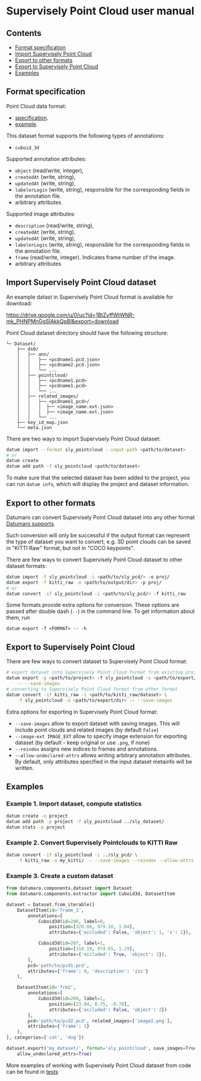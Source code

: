 # Supervisely Point Cloud user manual

## Contents

- [Format specification](#format-specification)
- [Import Supervisely Point Cloud](#import-supervisely-point-cloud-dataset)
- [Export to other formats](#export-to-other-formats)
- [Export to Supervisely Point Cloud](#export-to-supervisely-point-cloud)
- [Examples](#examples)

## Format specification

Point Cloud data format:
- [specification](https://docs.supervise.ly/data-organization/00_ann_format_navi).
- [example](https://drive.google.com/file/d/1BtZyffWtWNR-mk_PHNPMnGgSlAkkQpBl/view).

This dataset format supports the following types of annotations:
- `cuboid_3d`

Supported annotation attributes:
- `object` (read/write, integer),
- `createdAt` (write, string),
- `updatedAt` (write, string),
- `labelerLogin` (write, string), responsible for the corresponding fields
  in the annotation file.
- arbitrary attributes

Supported image attributes:
- `description` (read/write, string),
- `createdAt` (write, string),
- `updatedAt` (write, string),
- `labelerLogin` (write, string), responsible for the corresponding fields
  in the annotation file.
- `frame` (read/write, integer). Indicates frame number of the image.
- arbitrary attributes

## Import Supervisely Point Cloud dataset

An example datast in Supervisely Point Cloud format is available for download:

<https://drive.google.com/u/0/uc?id=1BtZyffWtWNR-mk_PHNPMnGgSlAkkQpBl&export=download>

Point Cloud dataset directory should have the following structure:

<!--lint disable fenced-code-flag-->
```
└─ Dataset/
    ├── ds0/
    │   ├── ann/
    │   │   ├── <pcdname1.pcd.json>
    │   │   ├── <pcdname2.pcd.json>
    │   │   └── ...
    │   ├── pointcloud/
    │   │   ├── <pcdname1.pcd>
    │   │   ├── <pcdname1.pcd>
    │   │   └── ...
    │   ├── related_images/
    │   │   ├── <pcdname1_pcd>/
    │   │   |  ├── <image_name.ext.json>
    │   │   |  ├── <image_name.ext.json>
    │   │   └── ...
    ├── key_id_map.json
    └── meta.json
```

There are two ways to import Supervisely Point Cloud dataset:

```bash
datum import --format sly_pointcloud --input-path <path/to/dataset>
# or
datum create
datum add path -f sly_pointcloud <path/to/dataset>
```

To make sure that the selected dataset has been added to the project,
you can run `datum info`, which will display the project and dataset
information.

## Export to other formats

Datumaro can convert Supervisely Point Cloud dataset into any other
format [Datumaro supports](../user_manual.md#supported-formats).

Such conversion will only be successful if the output
format can represent the type of dataset you want to convert,
e.g. 3D point clouds can be saved
in "KITTI Raw" format, but not in "COCO keypoints".

There are few ways to convert Supervisely Point Cloud dataset
to other dataset formats:

``` bash
datum import -f sly_pointcloud -i <path/to/sly_pcd/> -o proj/
datum export -f kitti_raw -o <path/to/output/dir> -p proj/
# or
datum convert -if sly_pointcloud -i <path/to/sly_pcd/> -f kitti_raw
```

Some formats provide extra options for conversion.
These options are passed after double dash (`--`) in the command line.
To get information about them, run

`datum export -f <FORMAT> -- -h`

## Export to Supervisely Point Cloud

There are few ways to convert dataset to Supervisely Point Cloud format:

``` bash
# export dataset into Supervisely Point Cloud format from existing project
datum export -p <path/to/project> -f sly_pointcloud -o <path/to/export/dir> \
    -- --save-images
# converting to Supervisely Point Cloud format from other format
datum convert -if kitti_raw -i <path/to/kitti_raw/dataset> \
    -f sly_pointcloud -o <path/to/export/dir> -- --save-images
```

Extra options for exporting in Supervisely Point Cloud format:

- `--save-images` allow to export dataset with saving images. This will
  include point clouds and related images (by default `False`)
- `--image-ext IMAGE_EXT` allow to specify image extension
  for exporting dataset (by default - keep original or use `.png`, if none)
- `--reindex` assigns new indices to frames and annotations.
- `--allow-undeclared-attrs` allows writing arbitrary annotation attributes.
  By default, only attributes specified in the input dataset metainfo
  will be written.

## Examples

### Example 1. Import dataset, compute statistics

```bash
datum create -o project
datum add path -p project -f sly_pointcloud ../sly_dataset/
datum stats -p project
```

### Example 2. Convert Supervisely Pointclouds to KITTI Raw

``` bash
datum convert -if sly_pointcloud -i ../sly_pcd/ \
    -f kitti_raw -o my_kitti/ -- --save-images --reindex --allow-attrs
```

### Example 3. Create a custom dataset

``` python
from datumaro.components.dataset import Dataset
from datumaro.components.extractor import Cuboid3d, DatasetItem

dataset = Dataset.from_iterable([
    DatasetItem(id='frame_1',
        annotations=[
            Cuboid3d(id=206, label=0,
                position=[320.86, 979.18, 1.04],
                attributes={'occluded': False, 'object': 1, 'x': 1}),

            Cuboid3d(id=207, label=1,
                position=[318.19, 974.65, 1.29],
                attributes={'occluded': True, 'object': 2}),
        ],
        pcd='path/to/pcd1.pcd',
        attributes={'frame': 0, 'description': 'zzz'}
    ),

    DatasetItem(id='frm2',
        annotations=[
            Cuboid3d(id=208, label=1,
                position=[23.04, 8.75, -0.78],
                attributes={'occluded': False, 'object': 2})
        ],
        pcd='path/to/pcd2.pcd', related_images=['image2.png'],
        attributes={'frame': 1}
    ),
], categories=['cat', 'dog'])

dataset.export('my_dataset/', format='sly_pointcloud', save_images=True,
    allow_undeclared_attrs=True)
```

More examples of working with Supervisely Point Cloud dataset from code can
be found in [tests](../../tests/test_sly_pointcloud_format.py)
